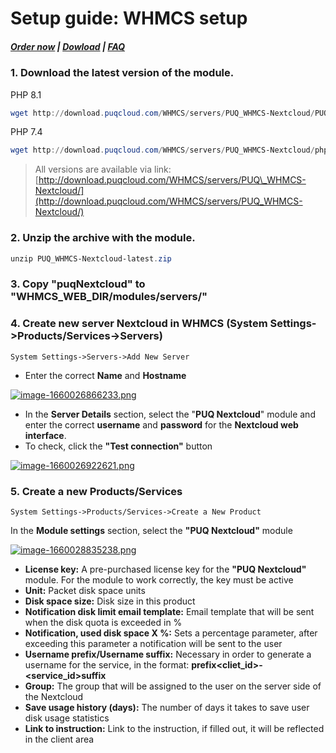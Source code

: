 # Setup guide: WHMCS setup

#####  [Order now](https://puqcloud.com/index.php?rp=/store/whmcs-module-nextcloud) | [Dowload](https://download.puqcloud.com/WHMCS/servers/PUQ_WHMCS-Nextcloud/) | [FAQ](https://faq.puqcloud.com/)

### 1. Download the latest version of the module.

PHP 8.1

```Powershell
wget http://download.puqcloud.com/WHMCS/servers/PUQ_WHMCS-Nextcloud/PUQ_WHMCS-Nextcloud-latest.zip
```

PHP 7.4

```Powershell
wget http://download.puqcloud.com/WHMCS/servers/PUQ_WHMCS-Nextcloud/php74/PUQ_WHMCS-Nextcloud-latest.zip
```

>All versions are available via link: [http://download.puqcloud.com/WHMCS/servers/PUQ\_WHMCS-Nextcloud/](http://download.puqcloud.com/WHMCS/servers/PUQ_WHMCS-Nextcloud/)

### 2. Unzip the archive with the module.

```Powershell
unzip PUQ_WHMCS-Nextcloud-latest.zip
```

### 3. Copy "puqNextcloud" to "WHMCS\_WEB\_DIR/modules/servers/"

### 4. Create new server Nextcloud in WHMCS (System Settings-&gt;Products/Services-&gt;Servers)

```
System Settings->Servers->Add New Server
```

- Enter the correct **Name** and **Hostname**

[![image-1660026866233.png](https://doc.puq.info/uploads/images/gallery/2022-08/scaled-1680-/image-1660026866233.png)](https://doc.puq.info/uploads/images/gallery/2022-08/image-1660026866233.png)

- In the **Server Details** section, select the "**PUQ Nextcloud**" module and enter the correct **username** and **password** for the **Nextcloud web interface**.
- To check, click the **"Test connection"** button

[![image-1660026922621.png](https://doc.puq.info/uploads/images/gallery/2022-08/scaled-1680-/image-1660026922621.png)](https://doc.puq.info/uploads/images/gallery/2022-08/image-1660026922621.png)

### 5. Create a new Products/Services

```
System Settings->Products/Services->Create a New Product
```

In the **Module settings** section, select the **"PUQ Nextcloud"** module

[![image-1660028835238.png](https://doc.puq.info/uploads/images/gallery/2022-08/scaled-1680-/image-1660028835238.png)](https://doc.puq.info/uploads/images/gallery/2022-08/image-1660028835238.png)

- **License key:** A pre-purchased license key for the **"PUQ Nextcloud"** module. For the module to work correctly, the key must be active
- **Unit:** Packet disk space units
- **Disk space size:** Disk size in this product
- **Notification disk limit email template:** Email template that will be sent when the disk quota is exceeded in %
- **Notification, used disk space X %:** Sets a percentage parameter, after exceeding this parameter a notification will be sent to the user
- **Username prefix/Username suffix:** Necessary in order to generate a username for the service, in the format: **prefix&lt;cliet\_id&gt;-&lt;service\_id&gt;suffix**
- **Group:** The group that will be assigned to the user on the server side of the Nextcloud
- **Save usage history (days):** The number of days it takes to save user disk usage statistics
- **Link to instruction:** Link to the instruction, if filled out, it will be reflected in the client area
